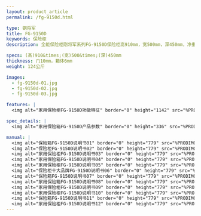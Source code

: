 ```yaml
---
layout: product_article
permalink: /fg-9150d.html

type: 钢将军
title: FG-9150D
keywords: 保险柜
description: 全能保险柜刚将军系列FG-9150D保险柜高910mm，宽500mm，深450mm，净重124公斤，内结合活动板层，灵活重组箱内空间。

specs: (高)910&times;(宽)500&times;(深)450mm
thickness: 门10mm，箱体6mm
weight: 124公斤

images:
  - fg-9150d-01.jpg
  - fg-9150d-02.jpg
  - fg-9150d-03.jpg

features: |
  <img alt="家用保险柜FG-9150D功能特征" border="0" height="1142" src="%PRODIMGS%/fg-gn.jpg" width="538" />

spec_details: |
  <img alt="家用保险箱FG-9150D产品参数" border="0" height="336" src="%PRODIMGS%/fg-cpcs.jpg" width="538" />

manual: |
  <img alt="保险箱FG-9150D说明书01" border="0" height="779" src="%PRODIMGS%/fg-sm01.jpg" width="528" />  
  <img alt="保险柜FG-9150D说明书02" border="0" height="779" src="%PRODIMGS%/fg-sm02.jpg" width="528" />  
  <img alt="家用保险柜FG-9150D说明书03" border="0" height="779" src="%PRODIMGS%/fg-sm03.jpg" width="528" />  
  <img alt="家用保险箱FG-9150D说明书04" border="0" height="779" src="%PRODIMGS%/fg-sm04.jpg" width="528" />  
  <img alt="家用保险柜FG-9150D说明书05" border="0" height="779" src="%PRODIMGS%/fg-sm05.jpg" width="528" />  
  <img alt="保险柜十大品牌FG-9150D说明书06" border="0" height="779" src="%PRODIMGS%/fg-sm06.jpg" width="528" />  
  <img alt="保险箱FG-9150D说明书07" border="0" height="779" src="%PRODIMGS%/fg-sm07.jpg" width="528" />  
  <img alt="家用保险箱FG-9150D说明书08" border="0" height="779" src="%PRODIMGS%/fg-sm08.jpg" width="528" />  
  <img alt="家用保险柜FG-9150D说明书09" border="0" height="779" src="%PRODIMGS%/fg-sm09.jpg" width="528" />  
  <img alt="家用保险柜FG-9150D说明书10" border="0" height="779" src="%PRODIMGS%/fg-sm10.jpg" width="528" />  
  <img alt="保险箱FG-9150D说明书11" border="0" height="779" src="%PRODIMGS%/fg-sm11.jpg" width="528" />  
  <img alt="家用保险柜FG-9150D说明书12" border="0" height="779" src="%PRODIMGS%/fg-sm12.jpg" width="528" />
---
```

